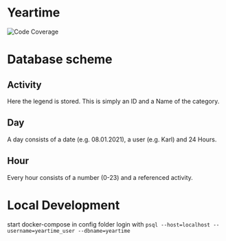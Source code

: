 # Yeartime

![Code Coverage](https://codecov.io/gh/djetzen/yeartime/branch/main/graphs/badge.svg?branch=main)

# Database scheme

## Activity

Here the legend is stored. This is simply an ID and a Name of the category.

## Day

A day consists of a date (e.g. 08.01.2021), a user (e.g. Karl) and 24 Hours.

## Hour

Every hour consists of a number (0-23) and a referenced activity.

# Local Development

start docker-compose in config folder login with  `psql --host=localhost --username=yeartime_user --dbname=yeartime`
